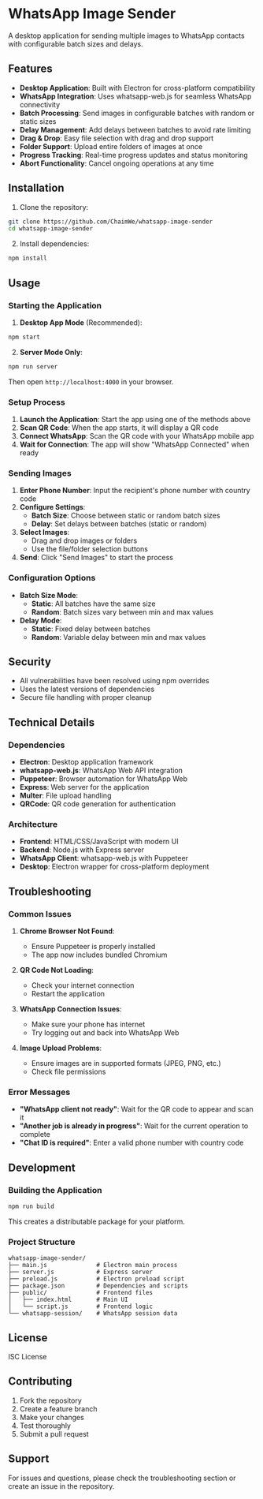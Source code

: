 # WhatsApp Image Sender

A desktop application for sending multiple images to WhatsApp contacts with configurable batch sizes and delays.

## Features

- **Desktop Application**: Built with Electron for cross-platform compatibility
- **WhatsApp Integration**: Uses whatsapp-web.js for seamless WhatsApp connectivity
- **Batch Processing**: Send images in configurable batches with random or static sizes
- **Delay Management**: Add delays between batches to avoid rate limiting
- **Drag & Drop**: Easy file selection with drag and drop support
- **Folder Support**: Upload entire folders of images at once
- **Progress Tracking**: Real-time progress updates and status monitoring
- **Abort Functionality**: Cancel ongoing operations at any time

## Installation

1. Clone the repository:
```bash
git clone https://github.com/ChaimWe/whatsapp-image-sender
cd whatsapp-image-sender
```

2. Install dependencies:
```bash
npm install
```

## Usage

### Starting the Application

1. **Desktop App Mode** (Recommended):
```bash
npm start
```

2. **Server Mode Only**:
```bash
npm run server
```
Then open `http://localhost:4000` in your browser.

### Setup Process

1. **Launch the Application**: Start the app using one of the methods above
2. **Scan QR Code**: When the app starts, it will display a QR code
3. **Connect WhatsApp**: Scan the QR code with your WhatsApp mobile app
4. **Wait for Connection**: The app will show "WhatsApp Connected" when ready

### Sending Images

1. **Enter Phone Number**: Input the recipient's phone number with country code
2. **Configure Settings**:
   - **Batch Size**: Choose between static or random batch sizes
   - **Delay**: Set delays between batches (static or random)
3. **Select Images**: 
   - Drag and drop images or folders
   - Use the file/folder selection buttons
4. **Send**: Click "Send Images" to start the process

### Configuration Options

- **Batch Size Mode**:
  - **Static**: All batches have the same size
  - **Random**: Batch sizes vary between min and max values
- **Delay Mode**:
  - **Static**: Fixed delay between batches
  - **Random**: Variable delay between min and max values

## Security

- All vulnerabilities have been resolved using npm overrides
- Uses the latest versions of dependencies
- Secure file handling with proper cleanup

## Technical Details

### Dependencies

- **Electron**: Desktop application framework
- **whatsapp-web.js**: WhatsApp Web API integration
- **Puppeteer**: Browser automation for WhatsApp Web
- **Express**: Web server for the application
- **Multer**: File upload handling
- **QRCode**: QR code generation for authentication

### Architecture

- **Frontend**: HTML/CSS/JavaScript with modern UI
- **Backend**: Node.js with Express server
- **WhatsApp Client**: whatsapp-web.js with Puppeteer
- **Desktop**: Electron wrapper for cross-platform deployment

## Troubleshooting

### Common Issues

1. **Chrome Browser Not Found**:
   - Ensure Puppeteer is properly installed
   - The app now includes bundled Chromium

2. **QR Code Not Loading**:
   - Check your internet connection
   - Restart the application

3. **WhatsApp Connection Issues**:
   - Make sure your phone has internet
   - Try logging out and back into WhatsApp Web

4. **Image Upload Problems**:
   - Ensure images are in supported formats (JPEG, PNG, etc.)
   - Check file permissions

### Error Messages

- **"WhatsApp client not ready"**: Wait for the QR code to appear and scan it
- **"Another job is already in progress"**: Wait for the current operation to complete
- **"Chat ID is required"**: Enter a valid phone number with country code

## Development

### Building the Application

```bash
npm run build
```

This creates a distributable package for your platform.

### Project Structure

```
whatsapp-image-sender/
├── main.js              # Electron main process
├── server.js            # Express server
├── preload.js           # Electron preload script
├── package.json         # Dependencies and scripts
├── public/              # Frontend files
│   ├── index.html       # Main UI
│   └── script.js        # Frontend logic
└── whatsapp-session/    # WhatsApp session data
```

## License

ISC License

## Contributing

1. Fork the repository
2. Create a feature branch
3. Make your changes
4. Test thoroughly
5. Submit a pull request

## Support

For issues and questions, please check the troubleshooting section or create an issue in the repository. 